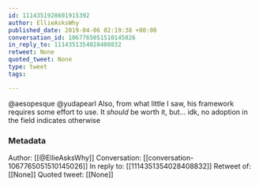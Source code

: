 ```yaml
---
id: 1114351928601915392
author: EllieAsksWhy
published_date: 2019-04-06 02:19:38 +00:00
conversation_id: 1067765051510145026
in_reply_to: 1114351354028408832
retweet: None
quoted_tweet: None
type: tweet
tags:

---
```


@aesopesque @yudapearl Also, from what little I saw, his framework requires some effort to use. It *should* be worth it, but... idk, no adoption in the field indicates otherwise

### Metadata

Author: [[@EllieAsksWhy]]
Conversation: [[conversation-1067765051510145026]]
In reply to: [[1114351354028408832]]
Retweet of: [[None]]
Quoted tweet: [[None]]

